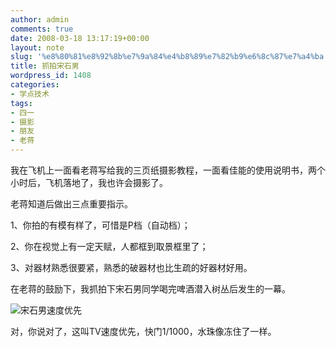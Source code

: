 ```yaml
---
author: admin
comments: true
date: 2008-03-18 13:17:19+00:00
layout: note
slug: '%e8%80%81%e8%92%8b%e7%9a%84%e4%b8%89%e7%82%b9%e6%8c%87%e7%a4%ba'
title: 抓拍宋石男
wordpress_id: 1408
categories:
- 学点技术
tags:
- 四一
- 摄影
- 朋友
- 老蒋
---
```


我在飞机上一面看老蒋写给我的三页纸摄影教程，一面看佳能的使用说明书，两个小时后，飞机落地了，我也许会摄影了。

老蒋知道后做出三点重要指示。

1、你拍的有模有样了，可惜是P档（自动档）；

2、你在视觉上有一定天赋，人都框到取景框里了；

3、对器材熟悉很要紧，熟悉的破器材也比生疏的好器材好用。

在老蒋的鼓励下，我抓拍下宋石男同学喝完啤酒潜入树丛后发生的一幕。

![宋石男速度优先](http://pic.yupoo.com/ctb.my/633445433667/medium.jpg)

对，你说对了，这叫TV速度优先，快门1/1000，水珠像冻住了一样。
